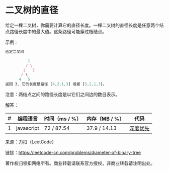 # 二叉树的直径

给定一棵二叉树，你需要计算它的直径长度。一棵二叉树的直径长度是任意两个结点路径长度中的最大值。这条路径可能穿过根结点。

示例 :

``` javascript
给定二叉树

          1
         / \
        2   3
       / \     
      4   5    
返回 3, 它的长度是路径 [4,2,1,3] 或者 [5,2,1,3]。
```

注意：两结点之间的路径长度是以它们之间边的数目表示。

解答：

**#**|**编程语言**|**时间（ms / %）**|**内存（MB / %）**|**代码**
--|--|--|--|--
1|javascript|72 / 87.54|37.9 / 14.13|[深度优先](./javascript/ac_v2.js)

来源：力扣（LeetCode）

链接：https://leetcode-cn.com/problems/diameter-of-binary-tree

著作权归领扣网络所有。商业转载请联系官方授权，非商业转载请注明出处。

